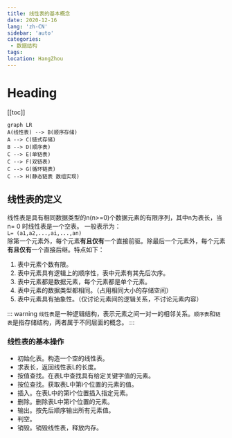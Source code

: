 ```yaml
---
title: 线性表的基本概念
date: 2020-12-16
lang: 'zh-CN'
sidebar: 'auto'
categories:
 - 数据结构
tags: 
location: HangZhou
---
```


# Heading
[[toc]]

```mermaid
graph LR
A(线性表) --> B(顺序存储)
A --> C(链式存储)
B --> D(顺序表)
C --> E(单链表)
C --> F(双链表)
C --> G(循环链表)
C --> H(静态链表 数组实现)

```

## 线性表的定义
线性表是具有相同数据类型的n(n>=0)个数据元素的有限序列，其中n为表长，当n= 0 时线性表是一个空表。
一般表示为：  
`L= (a1,a2,...,ai,...,an)`  
除第一个元素外，每个元素**有且仅有**一个直接前驱。除最后一个元素外，每个元素**有且仅有**一个直接后继。特点如下：  
1. 表中元素个数有限。
2. 表中元素具有逻辑上的顺序性，表中元素有其先后次序。
3. 表中元素都是数据元素，每个元素都是单个元素。
4. 表中元素的数据类型都相同。（占用相同大小的存储空间）
5. 表中元素具有抽象性。（仅讨论元素间的逻辑关系，不讨论元素内容）

::: warning
`线性表`是一种逻辑结构，表示元素之间一对一的相邻关系。`顺序表`和`链表`是指存储结构，两者属于不同层面的概念。
:::

### 线性表的基本操作

- 初始化表。构造一个空的线性表。
- 求表长，返回线性表L的长度。
- 按值查找。在表L中查找具有给定关键字值的元素。
- 按位查找。获取表L中第i个位置的元素的值。
- 插入。在表L中的第i个位置插入指定元素。
- 删除。删除表L中第i个位置的元素。
- 输出。按先后顺序输出所有元素值。
- 判空。
- 销毁。销毁线性表，释放内存。